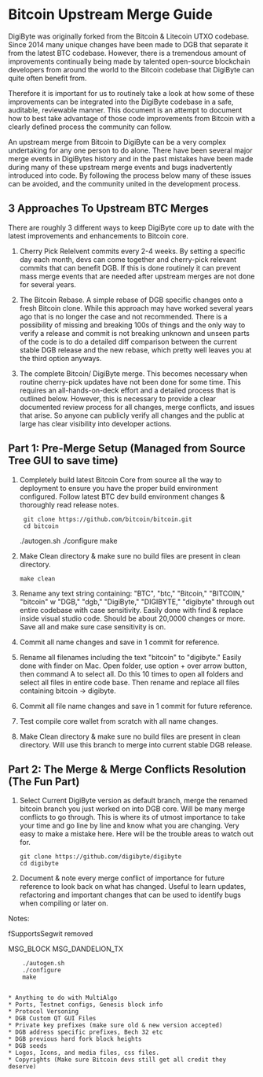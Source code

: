 Bitcoin Upstream Merge Guide
====================================
DigiByte was originally forked from the Bitcoin & Litecoin UTXO codebase. Since 2014 many unique changes have been made to DGB that separate it from the latest BTC codebase. However, there is a tremendous amount of improvements continually being made by talented open-source blockchain developers from around the world to the Bitcoin codebase that DigiByte can quite often benefit from.

Therefore it is important for us to routinely take a look at how some of these improvements can be integrated into the DigiByte codebase in a safe, auditable, reviewable manner. This document is an attempt to document how to best take advantage of those code improvements from Bitcoin with a clearly defined process the community can follow. 

An upstream merge from Bitcoin to DigiByte can be a very complex undertaking for any one person to do alone. There have been several major merge events in DigiBytes history and in the past mistakes have been made during many of these upstream merge events and bugs inadvertently introduced into code. By following the process below many of these issues can be avoided, and the community united in the development process.

3 Approaches To Upstream BTC Merges
------------------------------------
There are roughly 3 different ways to keep DigiByte core up to date with the latest improvements and enhancements to Bitcoin core.

1. Cherry Pick Relelvent commits every 2-4 weeks. By setting a specific day each month, devs can come together and cherry-pick relevant commits that can benefit DGB. If this is done routinely it can prevent mass merge events that are needed after upstream merges are not done for several years.

2. The Bitcoin Rebase. A simple rebase of DGB specific changes onto a fresh Bitcoin clone. While this approach may have worked several years ago that is no longer the case and not recommended. There is a possibility of missing and breaking 100s of things and the only way to verify a release and commit is not breaking unknown and unseen parts of the code is to do a detailed diff comparison between the current stable DGB release and the new rebase, which pretty well leaves you at the third option anyways.

3. The complete Bitcoin/ DigiByte merge. This becomes necessary when routine cherry-pick updates have not been done for some time. This requires an all-hands-on-deck effort and a detailed process that is outlined below. However, this is necessary to provide a clear documented review process for all changes, merge conflicts, and issues that arise. So anyone can publicly verify all changes and the public at large has clear visibility into developer actions. 


Part 1: Pre-Merge Setup (Managed from Source Tree GUI to save time) 
------------------------------------------------------------------------------

1. Completely build latest Bitcoin Core from source all the way to deployment to ensure you have the proper build environment configured. Follow latest BTC dev build environment changes & thoroughly read release notes.

        git clone https://github.com/bitcoin/bitcoin.git
        cd bitcoin
	./autogen.sh
	./configure 
	make

2.  Make Clean directory & make sure no build files are present in clean directory.

        make clean

3.  Rename any text string containing: "BTC", "btc," "Bitcoin," "BITCOIN," "bitcoin" w "DGB," "dgb," "DigiByte," "DIGIBYTE," "digibyte" through out entire codebase with case sensitivity.
    Easily done with find & replace inside visual studio code. Should be about 20,0000 changes or more. Save all and make sure case sensitivity is on.

4. Commit all name changes and save in 1 commit for reference.

5. Rename all filenames including the text "bitcoin" to "digibyte."
	Easily done with finder on Mac. Open folder, use option + over arrow button, then command A to select all. Do this 10 times to open all folders and select all files in entire code base. Then rename and replace all files containing bitcoin -> digibyte.


6. Commit all file name changes and save in 1 commit for future reference.


7. Test compile core wallet from scratch with all name changes.


8. Make Clean directory & make sure no build files are present in clean directory. Will use this branch to merge into current stable DGB release.



Part 2: The Merge & Merge Conflicts Resolution (The Fun Part)
----------------------------------------------------------------

1.  Select Current DigiByte version as default branch, merge the renamed bitcoin branch you just worked on into DGB core. Will be many merge conflicts to go through. This is where its of utmost importance to take your time and go line by line and know what you are changing. Very easy to make a mistake here. Here will be the trouble areas to watch out for.

        git clone https://github.com/digibyte/digibyte
        cd digibyte

2.  Document & note every merge conflict of importance for future reference to look back on what has changed. Useful to learn updates, refactoring and important changes that can be used to identify bugs when compiling or later on.

Notes: 

fSupportsSegwit removed

MSG_BLOCK
MSG_DANDELION_TX

        ./autogen.sh
        ./configure
        make


	* Anything to do with MultiAlgo
	* Ports, Testnet configs, Genesis block info
	* Protocol Versoning
	* DGB Custom QT GUI Files
	* Private key prefixes (make sure old & new version accepted)
	* DGB address specific prefixes, Bech 32 etc
	* DGB previous hard fork block heights
	* DGB seeds
	* Logos, Icons, and media files, css files.
	* Copyrights (Make sure Bitcoin devs still get all credit they deserve)

